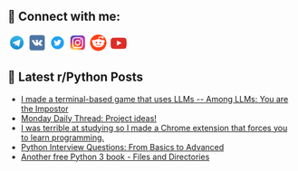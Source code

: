 ## 🔎 Connect with me:
[<img src="https://github.com/bullbesh/bullbesh/blob/main/images/Telegram.png" width="32" height="32" />](https://t.me/bullbesh)
[<img src="https://github.com/bullbesh/bullbesh/blob/main/images/VK.png" width="32" height="32" />](https://vk.com/bullbesh)
[<img src="https://github.com/bullbesh/bullbesh/blob/main/images/Twitter.png" width="32" height="32" />](https://twitter.com/bullbesh1)
[<img src="https://github.com/bullbesh/bullbesh/blob/main/images/Instagram.png" width="32" height="32" />](https://www.instagram.com/bullbesh)
[<img src="https://github.com/bullbesh/bullbesh/blob/main/images/Reddit.png" width="32" height="32" />](https://www.reddit.com/user/bullbesh)
[<img src="https://github.com/bullbesh/bullbesh/blob/main/images/YouTube.png" width="32" height="32" />](https://www.youtube.com/channel/UCtfjRs6uzgq5mfm8S06WTcg)

## 📕 Latest r/Python Posts
<!-- BLOG-POST-LIST:START -->
- [I made a terminal-based game that uses LLMs -- Among LLMs: You are the Impostor](https://www.reddit.com/r/Python/comments/1nhdt04/i_made_a_terminalbased_game_that_uses_llms_among/)
- [Monday Daily Thread: Project ideas!](https://www.reddit.com/r/Python/comments/1nh6ydt/monday_daily_thread_project_ideas/)
- [I was terrible at studying so I made a Chrome extension that forces you to learn programming.](https://www.reddit.com/r/Python/comments/1nh3rlv/i_was_terrible_at_studying_so_i_made_a_chrome/)
- [Python Interview Questions: From Basics to Advanced](https://www.reddit.com/r/Python/comments/1nh1lj2/python_interview_questions_from_basics_to_advanced/)
- [Another free Python 3 book - Files and Directories](https://www.reddit.com/r/Python/comments/1ngy2ha/another_free_python_3_book_files_and_directories/)
<!-- BLOG-POST-LIST:END -->
